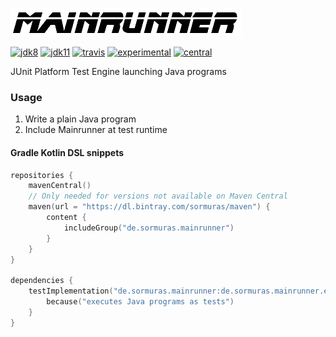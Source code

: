 ![mainrunner](mainrunner.png)

[![jdk8](https://img.shields.io/badge/java-8-lightgray.svg)](http://jdk.java.net/8)
[![jdk11](https://img.shields.io/badge/java-11+-blue.svg)](http://jdk.java.net/11)
[![travis](https://travis-ci.com/sormuras/mainrunner.svg?branch=master)](https://travis-ci.com/sormuras/mainrunner)
[![experimental](https://img.shields.io/badge/api-experimental-yellow.svg)](https://javadoc.io/doc/de.sormuras.mainrunner/de.sormuras.mainrunner.engine)
[![central](https://img.shields.io/maven-central/v/de.sormuras.mainrunner/de.sormuras.mainrunner.engine.svg)](https://search.maven.org/search?q=g:de.sormuras.mainrunner%20AND%20a:de.sormuras.mainrunner.*)

JUnit Platform Test Engine launching Java programs


### Usage

1. Write a plain Java program
2. Include Mainrunner at test runtime

#### Gradle Kotlin DSL snippets

```kotlin
repositories {
    mavenCentral()
    // Only needed for versions not available on Maven Central
    maven(url = "https://dl.bintray.com/sormuras/maven") {
        content {
            includeGroup("de.sormuras.mainrunner")
        }
    }
}

dependencies {
    testImplementation("de.sormuras.mainrunner:de.sormuras.mainrunner.engine:$VERSION") {
        because("executes Java programs as tests")
    }
}
```
